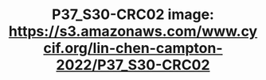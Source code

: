 ---
title: "P37_S30-CRC02
image: https://s3.amazonaws.com/www.cycif.org/lin-chen-campton-2022/P37_S30-CRC02"
layout: osd-exhibit
paper: config-orion-crc
figure: P37_S30-CRC02
---